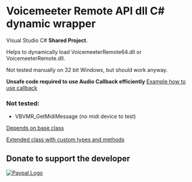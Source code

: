 # Voicemeeter Remote API dll C# dynamic wrapper
 Visual Studio C# **Shared Project**. 
 
 Helps to dynamically load VoicemeeterRemote64.dll or VoicemeeterRemote.dll.
 
 Not tested manually on 32 bit Windows, but should work anyway.
 
 **Unsafe code required to use Audio Callback efficiently**
 [Example how to use callback](https://github.com/A-tG/Voicemeeter-AudioCallback-Simple-Example/blob/main/Voicemeeter%20Audio%20Callback%20Simple%20Example/Program.cs)

 ### Not tested:
 * VBVMR_GetMidiMessage (no midi device to test)
 
 [Depends on base class](https://github.com/A-tG/Dynamic-wrapper-for-umanaged-dll)
 
 [Extended class with custom types and methods](https://github.com/A-tG/voicemeeter-remote-api-extended)

## Donate to support the developer
[![Paypal Logo](https://www.paypalobjects.com/webstatic/paypalme/images/pp_logo_small.png)](https://www.paypal.me/atgDeveloperMusician/5)
